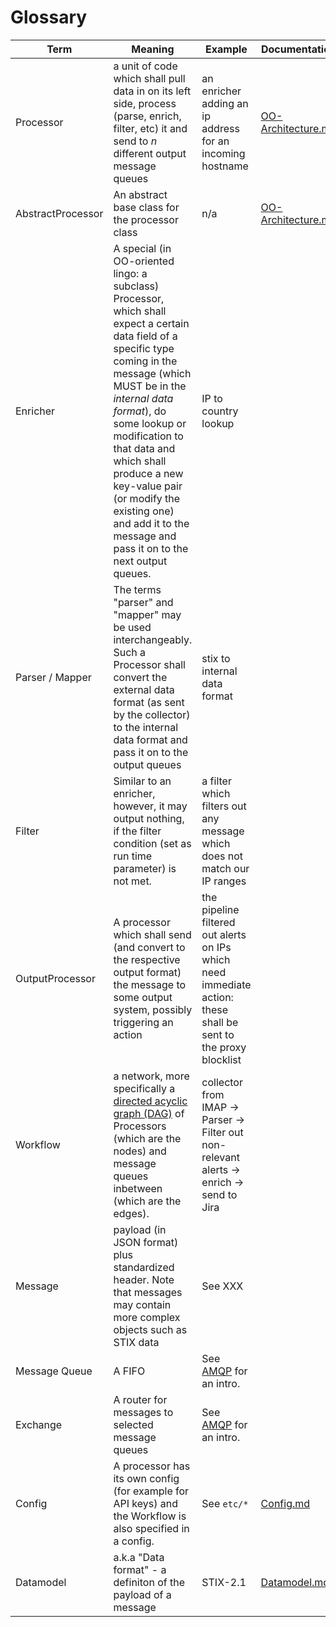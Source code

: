 # Glossary

| Term                             | Meaning                                        | Example | Documentation |
|----------------------------------| ---------------------------------------------- | ------- | ------------- | 
| Processor                        | a unit of code which shall pull data in on its left side, process (parse, enrich, filter, etc) it and send to _n_ different output message queues | an enricher adding an ip address for an incoming hostname | [OO-Architecture.md](OO-Architecture.md)
| AbstractProcessor                | An abstract base class for the processor class | n/a |[OO-Architecture.md](OO-Architecture.md)
| Enricher                         | A special (in OO-oriented lingo: a subclass) Processor, which shall expect a certain data field of a specific type coming in the message (which MUST be in the *internal data format*), do some lookup or modification to that data and which shall produce a new key-value pair (or modify the existing one) and add it to the message and pass it on to the next output queues. | IP to country lookup |
| Parser / Mapper                  | The terms "parser" and "mapper" may be used interchangeably. Such a Processor shall convert the external data format (as sent by the collector) to the internal data format and pass it on to the output queues | stix to internal data format | 
| Filter                           | Similar to an enricher, however, it may output nothing, if the filter condition (set as run time parameter) is not met. | a filter which filters out any message which does not match our IP ranges | 
| OutputProcessor                  | A processor which shall send (and convert to the respective output format) the message to some output system, possibly triggering an action | the pipeline filtered out alerts on IPs which need immediate action: these shall be sent to the proxy blocklist | 
| Workflow                         | a network, more specifically a [directed acyclic graph (DAG)](https://en.wikipedia.org/wiki/Directed_acyclic_graph) of Processors (which are the nodes) and message queues inbetween (which are the edges). | collector from IMAP -> Parser -> Filter out non-relevant alerts -> enrich -> send to Jira |
| Message                          | payload (in JSON format) plus standardized header. Note that messages may contain more complex objects such as STIX data |  See XXX |
| Message Queue                    | A FIFO | See [AMQP](https://www.rabbitmq.com/tutorials/amqp-concepts.html) for an intro. | 
| Exchange                         | A router for messages to selected message queues | See [AMQP](https://www.rabbitmq.com/tutorials/amqp-concepts.html) for an intro. | 
| Config                           | A processor has its own config (for example for API keys) and the Workflow is also specified in a config. | See ``etc/*`` | [Config.md](Config.md)
| Datamodel                        | a.k.a "Data format" - a definiton of the payload of a message | STIX-2.1 | [Datamodel.md](Datamodel.md) 
